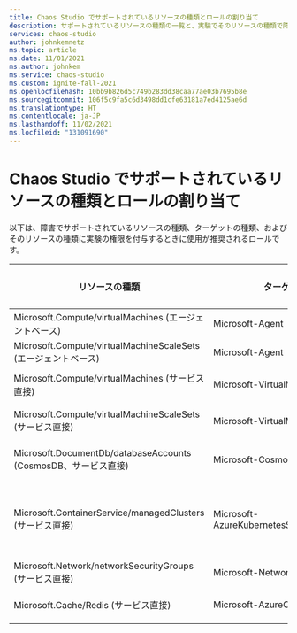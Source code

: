 ```yaml
---
title: Chaos Studio でサポートされているリソースの種類とロールの割り当て
description: サポートされているリソースの種類の一覧と、実験でそのリソースの種類で障害を実行するために割り当てる必要があるロールについて説明します。
services: chaos-studio
author: johnkemnetz
ms.topic: article
ms.date: 11/01/2021
ms.author: johnkem
ms.service: chaos-studio
ms.custom: ignite-fall-2021
ms.openlocfilehash: 10bb9b826d5c749b283dd38caa77ae03b7695b8e
ms.sourcegitcommit: 106f5c9fa5c6d3498dd1cfe63181a7ed4125ae6d
ms.translationtype: HT
ms.contentlocale: ja-JP
ms.lasthandoff: 11/02/2021
ms.locfileid: "131091690"
---
```

# <a name="supported-resource-types-and-role-assignments-for-chaos-studio"></a>Chaos Studio でサポートされているリソースの種類とロールの割り当て

以下は、障害でサポートされているリソースの種類、ターゲットの種類、およびそのリソースの種類に実験の権限を付与するときに使用が推奨されるロールです。

| リソースの種類 | ターゲット名 | 割り当てが推奨されるロール |
| - | - | - |
| Microsoft.Compute/virtualMachines (エージェントベース) | Microsoft-Agent | Reader |
| Microsoft.Compute/virtualMachineScaleSets (エージェントベース) | Microsoft-Agent | Reader |
| Microsoft.Compute/virtualMachines (サービス直接) | Microsoft-VirtualMachine | Virtual Machine Contributor |
| Microsoft.Compute/virtualMachineScaleSets (サービス直接) | Microsoft-VirtualMachineScaleSet | Virtual Machine Contributor |
| Microsoft.DocumentDb/databaseAccounts (CosmosDB、サービス直接) | Microsoft-CosmosDB | Cosmos DB オペレーター |
| Microsoft.ContainerService/managedClusters (サービス直接) | Microsoft-AzureKubernetesServiceChaosMesh | Azure Kubernetes Service クラスター ユーザー ロール |
| Microsoft.Network/networkSecurityGroups (サービス直接) | Microsoft-NetworkSecurityGroup | Network Contributor |
| Microsoft.Cache/Redis (サービス直接) | Microsoft-AzureCacheForRedis | Redis Cache Contributor |

